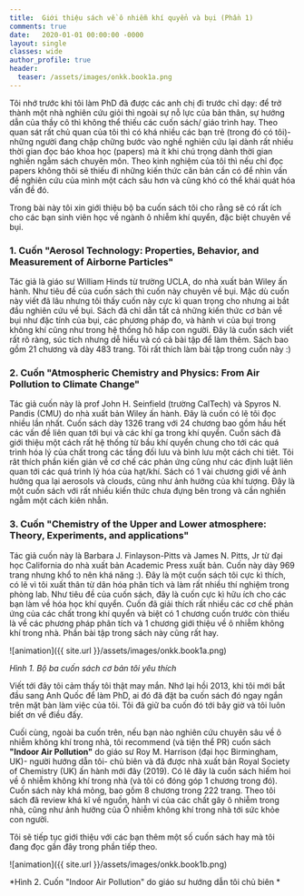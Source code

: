 ```yaml
---
title:  Giới thiệu sách về ô nhiễm khí quyển và bụi (Phần 1)
comments: true
date:   2020-01-01 00:00:00 -0000
layout: single
classes: wide
author_profile: true
header:
  teaser: /assets/images/onkk.book1a.png
---
```

 
Tôi nhớ trước khi tôi làm PhD đã được các anh chị đi trước chỉ dạy: để trở thành một nhà nghiên cứu giỏi thì ngoài sự nỗ lực
của bản thân, sự hướng dẫn của thầy cô thì không thể thiếu các cuốn sách/ giáo trình hay. Theo quan sát rất chủ quan của tôi thì có
khá nhiều các bạn trẻ (trong đó có tôi)-những người đang chập chững bước vào nghề nghiên cứu 
lại dành rất nhiều thời gian đọc báo khoa học (papers) mà ít khi chú trọng dành thời gian nghiền ngẫm sách chuyên môn. 
Theo kinh nghiệm của tôi thì nếu chỉ đọc papers không thôi sẽ thiếu đi những kiến thức căn bản cần có để nhìn vấn đề nghiên cứu của mình
một cách sâu hơn và cũng khó có thể khái quát hóa vấn đề đó.

Trong bài này tôi xin giới thiệu bộ ba cuốn sách tôi cho rằng sẽ có rất ích cho các bạn sinh viên học về ngành ô nhiễm khí quyển, 
đặc biệt chuyên về bụi.

### 1. Cuốn "Aerosol Technology: Properties, Behavior, and Measurement of Airborne Particles"

Tác giả là giáo sư William Hinds từ trường UCLA, do nhà xuất bản Wiley ấn hành. 
Như tiêu đề của cuốn sách thì cuốn này chuyên về bụi. Mặc dù cuốn này viết đã lâu nhưng tôi thấy cuốn này cực kì quan trọng
cho nhưng ai bắt đầu nghiên cứu về bụi. Sách đã chỉ dẫn tất cả những kiến thức cơ bản về bụi như đặc tính của bụi,
các phương pháp đo, và hành vi của bụi trong không khí cũng như trong hệ thống hô hấp con người.
Đây là cuốn sách viết rất rõ ràng, súc tích nhưng dễ hiểu và có cả bài tập để làm thêm. 
Sách bao gồm 21 chương và dày 483 trang. Tôi rất thích làm bài tập trong cuốn này :)


### 2. Cuốn "Atmospheric Chemistry and Physics: From Air Pollution to Climate Change"

Tác giả cuốn này là prof John H. Seinfield (trường CalTech) và Spyros N. Pandis (CMU) do nhà xuất bản Wiley ấn hành.
Đây là cuốn có lẽ tôi đọc nhiều lần nhất. Cuốn sách dày 1326 trang với 24 chương bao gồm hầu hết các vấn đề liên quan tới
bụi và các khí ga trong khí quyển. Cuốn sách đã giới thiệu một cách rất hệ thống từ bầu khí quyển chung 
cho tới các quá trình hóa lý của chất trong các tầng đối lưu và bình lưu một cách chi tiêt.
Tôi rât thích phần kiến giản về cơ chế các phản ứng cũng như các định luật liên quan tới các quá trình lý hóa của hạt/khí.
Sách có 1 vài chương giới về ảnh hưởng qua lại aerosols và clouds, cũng như ảnh hưởng của khí tượng.
Đây là một cuốn sách với rất nhiều kiến thức chưa đựng bên trong và cần nghiền ngẫm một cách kiên nhẫn.

### 3. Cuốn "Chemistry of the Upper and Lower atmosphere: Theory, Experiments, and applications"

Tác giả cuốn này là Barbara J. Finlayson-Pitts và James N. Pitts, Jr từ đại học California do nhà xuất bản Academic Press xuất bản.
Cuốn này dày 969 trang nhưng khổ to nên khá năng :).
Đây là một cuốn sách tôi cực kì thích, có lẽ vì tôi xuất thân từ dân hóa phân tích và làm rất nhiều thí nghiệm trong phòng lab.
Như tiêu đề của cuốn sách, đây là cuốn cực kì hữu ích cho các bạn làm về hóa học khí quyển.
Cuốn đã giải thích rất nhiều các cơ chế phản ứng của các chất trong khí quyển và biệt có 1 chương cuốn trước còn thiếu là về các 
phương pháp phân tích và 1 chương giới thiệu về ô nhiễm không khí trong nhà.
Phần bài tập trong sách này cũng rất hay.

![animation]({{ site.url }}/assets/images/onkk.book1a.png)

*Hình 1. Bộ ba cuốn sách cơ bản tôi yêu thích*


Viết tới đây tôi cảm thấy tôi thật may mắn. Nhớ lại hồi 2013, khi tôi mới bắt đầu sang Anh Quốc để làm PhD, ai đó đã đặt
ba cuốn sách đó ngay ngắn trên mặt bàn làm việc của tôi. Tôi đã giữ ba cuốn đó tới bây giờ và tôi luôn biết ơn về điều đấy.

Cuối cùng, ngoài ba cuốn trên, nếu bạn nào nghiên cứu chuyên sâu về ô nhiễm không khí trong nhà, 
tôi recommend (và tiện thể PR) cuốn sách **"Indoor Air Pollution"** do giáo sư Roy M. Harrison (đại học Birmingham, UK)- 
người hướng dẫn tôi- chủ biên và đã được nhà xuất bản Royal Society of Chemistry (UK) ấn hành mới đây (2019). 
Có lẽ đây là cuốn sách hiếm hoi về ô nhiễm không khí trong nhà (và tôi có đóng góp 1 chương trong đó).
Cuốn sách này khá mỏng, bao gồm 8 chương trong 222 trang. Theo tôi sách đã review khá kĩ về nguồn,
hành vi của các chất gây ô nhiễm trong nhà, cũng như ảnh hưởng của Ô nhiễm không khí trong nhà tới sức khỏe con người.

Tôi sẽ tiếp tục giới thiệu với các bạn thêm một số cuốn sách hay mà tôi đang đọc gần đây trong phần tiếp theo.

![animation]({{ site.url }}/assets/images/onkk.book1b.png)

*Hình 2. Cuốn "Indoor Air Pollution" do giáo sư hướng dẫn tôi chủ biên *




